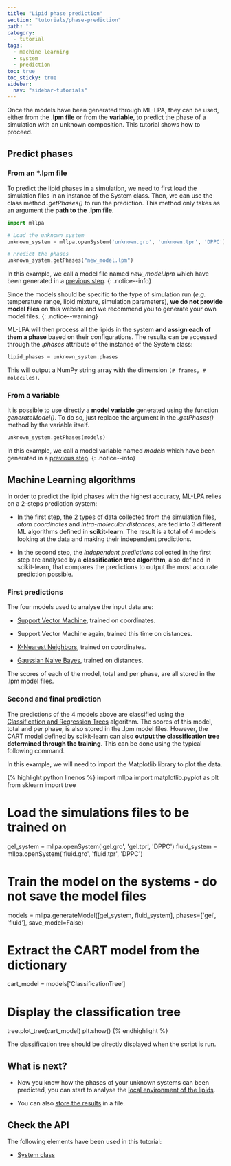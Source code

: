```yaml
---
title: "Lipid phase prediction"
section: "tutorials/phase-prediction"
path: ""
category:
  - tutorial
tags:
  - machine learning
  - system
  - prediction
toc: true
toc_sticky: true
sidebar:
  nav: "sidebar-tutorials"
---
```


Once the models have been generated through ML-LPA, they can be used, either from the **.lpm file**
or from the **variable**, to predict the phase of a simulation with an unknown composition. This tutorial
shows how to proceed.

## Predict phases

### From an *.lpm file

To predict the lipid phases in a simulation, we need to first load the simulation files in an instance of the System class.
Then, we can use the class method *.getPhases()* to run the prediction. This method only takes as an argument the
**path to the .lpm file**.

```python
import mllpa

# Load the unknown system
unknown_system = mllpa.openSystem('unknown.gro', 'unknown.tpr', 'DPPC')

# Predict the phases
unknown_system.getPhases("new_model.lpm")
```

In this example, we call a model file named *new_model.lpm* which have been generated
in a [previous step](/mllpa/documentation/tutorials/phase-prediction/1-training/#generate-the-model-files).
{: .notice--info}

Since the models should be specific to the type of simulation run (*e.g.* temperature range, lipid mixture,
  simulation parameters), **we do not provide model files** on this website and we recommend you to generate your own
  model files.
{: .notice--warning}

ML-LPA will then process all the lipids in the system **and assign each of them a phase**
based on their configurations. The results can be accessed through the *.phases* attribute of
the instance of the System class:

```python
lipid_phases = unknown_system.phases
```

This will output a NumPy string array with the dimension ```(# frames, # molecules)```.

### From a variable

It is possible to use directly a **model variable** generated using the function *generateModel()*.
To do so, just replace the argument in the *.getPhases()* method by the variable itself.

```python
unknown_system.getPhases(models)
```

In this example, we call a model variable named *models* which have been generated
in a [previous step](/mllpa/documentation/tutorials/phase-prediction/1-training/#extract-directly-the-models-in-variables).
{: .notice--info}

## Machine Learning algorithms

In order to predict the lipid phases with the highest accuracy, ML-LPA relies on a
2-steps prediction system:

* In the first step, the 2 types of data collected from the simulation files, *atom coordinates*
and *intra-molecular distances*, are fed into 3 different ML algorithms defined in **scikit-learn**.
The result is a total of 4 models looking at the data and making their independent predictions.

* In the second step, the *independent predictions* collected in the first step are analysed
by a **classification tree algorithm**, also defined in scikit-learn, that compares the predictions
to output the most accurate prediction possible.

### First predictions

The four models used to analyse the input data are:

* [Support Vector Machine](https://scikit-learn.org/stable/modules/svm.html#support-vector-machines), trained on coordinates.

* Support Vector Machine again, trained this time on distances.

* [K-Nearest Neighbors](https://scikit-learn.org/stable/modules/neighbors.html#nearest-neighbors-classification), trained on coordinates.

* [Gaussian Naive Bayes](https://scikit-learn.org/stable/modules/naive_bayes.html#gaussian-naive-bayes), trained on distances.

The scores of each of the model, total and per phase, are all stored in the .lpm model files.

### Second and final prediction

The predictions of the 4 models above are classified using the [Classification and Regression Trees](https://scikit-learn.org/stable/modules/tree.html#classification) algorithm.
The scores of this model, total and per phase, is also stored in the .lpm model files.
However, the CART model defined by scikit-learn can also **output the classification tree determined through the training**. This can be done using
the typical following command.

In this example, we will need to import the Matplotlib library to plot the data.

{% highlight python linenos %}
import mllpa
import matplotlib.pyplot as plt
from sklearn import tree

# Load the simulations files to be trained on
gel_system = mllpa.openSystem('gel.gro', 'gel.tpr', 'DPPC')
fluid_system = mllpa.openSystem('fluid.gro', 'fluid.tpr', 'DPPC')

# Train the model on the systems - do not save the model files
models = mllpa.generateModel([gel_system, fluid_system], phases=['gel', 'fluid'], save_model=False)

# Extract the CART model from the dictionary
cart_model = models['ClassificationTree']

# Display the classification tree
tree.plot_tree(cart_model)
plt.show()
{% endhighlight %}

The classification tree should be directly displayed when the script is run.

## What is next?

* Now you know how the phases of your unknown systems can been predicted, you can
start to analyse the [local environment of the lipids](/mllpa/documentation/tutorials/tessellations/1-voronoi/).

* You can also [store the results](/mllpa/documentation/tutorials/outputs/2-save-system/) in a file.

## Check the API

The following elements have been used in this tutorial:

* [System class](/mllpa/documentation/api/classes/system/)
